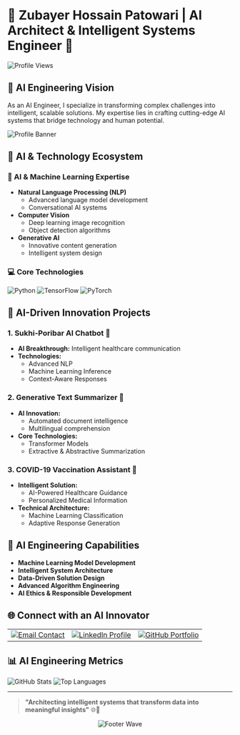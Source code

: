 # 🧠 Zubayer Hossain Patowari | AI Architect & Intelligent Systems Engineer 🤖

![Profile Views](https://komarev.com/ghpvc/?username=mdzubayerhossain&color=dc143c)

## 🌟 AI Engineering Vision

As an AI Engineer, I specialize in transforming complex challenges into intelligent, scalable solutions. My expertise lies in crafting cutting-edge AI systems that bridge technology and human potential.

![Profile Banner](https://github.com/user-attachments/assets/3f35592c-2692-4582-b440-732b46be6fc2)

## 🔬 AI & Technology Ecosystem

### 🧠 AI & Machine Learning Expertise
- **Natural Language Processing (NLP)**
  - Advanced language model development
  - Conversational AI systems
- **Computer Vision**
  - Deep learning image recognition
  - Object detection algorithms
- **Generative AI**
  - Innovative content generation
  - Intelligent system design

### 💻 Core Technologies
![Python](https://img.shields.io/badge/Python-AI%20Powerhouse-3776AB?style=for-the-badge&logo=python&logoColor=white)
![TensorFlow](https://img.shields.io/badge/TensorFlow-Deep%20Learning-FF6F00?style=for-the-badge&logo=tensorflow&logoColor=white)
![PyTorch](https://img.shields.io/badge/PyTorch-Neural%20Networks-EE4C2C?style=for-the-badge&logo=pytorch&logoColor=white)

## 🚀 AI-Driven Innovation Projects

### 1. Sukhi-Poribar AI Chatbot 🤖
- **AI Breakthrough:** Intelligent healthcare communication
- **Technologies:** 
  - Advanced NLP
  - Machine Learning Inference
  - Context-Aware Responses

### 2. Generative Text Summarizer 📄
- **AI Innovation:** 
  - Automated document intelligence
  - Multilingual comprehension
- **Core Technologies:**
  - Transformer Models
  - Extractive & Abstractive Summarization

### 3. COVID-19 Vaccination Assistant 💉
- **Intelligent Solution:**
  - AI-Powered Healthcare Guidance
  - Personalized Medical Information
- **Technical Architecture:**
  - Machine Learning Classification
  - Adaptive Response Generation

## 🔮 AI Engineering Capabilities

- **Machine Learning Model Development**
- **Intelligent System Architecture**
- **Data-Driven Solution Design**
- **Advanced Algorithm Engineering**
- **AI Ethics & Responsible Development**

## 🌐 Connect with an AI Innovator

<div align="center">
  <table>
    <tr>
      <td align="center">
        <a href="mailto:mdzubayerpatowari@gmail.com">
          <img src="https://img.shields.io/badge/AI%20Engineer's%20Email-D14836?style=for-the-badge&logo=gmail&logoColor=white" alt="Email Contact" />
        </a>
      </td>
      <td align="center">
        <a href="https://linkedin.com/in/md-zubayer-hossain-patowari">
          <img src="https://img.shields.io/badge/Professional%20AI%20Network-0077B5?style=for-the-badge&logo=linkedin&logoColor=white" alt="LinkedIn Profile" />
        </a>
      </td>
      <td align="center">
        <a href="https://github.com/mdzubayerhossain">
          <img src="https://img.shields.io/badge/AI%20Project%20Portfolio-181717?style=for-the-badge&logo=github&logoColor=white" alt="GitHub Portfolio" />
        </a>
      </td>
    </tr>
  </table>
</div>

## 📊 AI Engineering Metrics

![GitHub Stats](https://github-readme-stats.vercel.app/api?username=mdzubayerhossain&theme=radical&show_icons=true&include_all_commits=true)
![Top Languages](https://github-readme-stats.vercel.app/api/top-langs/?username=mdzubayerhossain&theme=radical&layout=compact)

---

> **"Architecting intelligent systems that transform data into meaningful insights"** 🌐🤖

<div align="center">
  <img src="https://capsule-render.vercel.app/api?type=waving&color=gradient&height=80&section=footer" alt="Footer Wave" />
</div>
